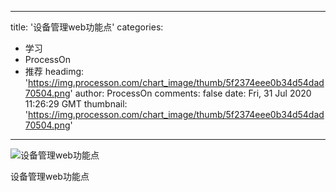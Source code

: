 
---
title: '设备管理web功能点'
categories: 
 - 学习
 - ProcessOn
 - 推荐
headimg: 'https://img.processon.com/chart_image/thumb/5f2374eee0b34d54dad70504.png'
author: ProcessOn
comments: false
date: Fri, 31 Jul 2020 11:26:29 GMT
thumbnail: 'https://img.processon.com/chart_image/thumb/5f2374eee0b34d54dad70504.png'
---

<div>   
<img class="thumb" alt="设备管理web功能点" src="https://img.processon.com/chart_image/thumb/5f2374eee0b34d54dad70504.png" referrerpolicy="no-referrer">
<p>设备管理web功能点</p>  
</div>
            